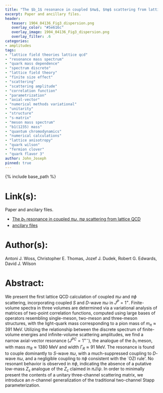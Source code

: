 ```yaml
---
title: "The $b_1$ resonance in coupled $πω$, $πφ$ scattering from lattice QCD"
excerpt: Paper and ancillary files.
header:
   teaser: 1904_04136_Fig3_dispersion.png
   overlay_color: "#5e616c"
   overlay_image: 1904_04136_Fig3_dispersion.png
   overlay_filter: .6
categories:
- amplitudes
tags:
- "lattice field theories lattice qcd"
- "resonance mass spectrum"
- "quark mass dependence"
- "spectrum discrete"
- "lattice field theory"
- "finite size effect"
- "scattering"
- "scattering amplitude"
- "correlation function"
- "parametrization"
- "axial-vector"
- "numerical methods variational"
- "unitarity"
- "structure"
- "s-matrix"
- "meson mass spectrum"
- "b1(1235) mass"
- "quantum chromodynamics"
- "numerical calculations"
- "lattice anisotropy"
- "quark wilson"
- "fermion clover"
- "quark flavor 3"
author: John_Joseph
pinned: true
---
```

{% include base_path %}

# Link(s):
Paper and ancilary files.
  * [The $b_1$ resonance in coupled $πω$, $πφ$ scattering from lattice QCD](https://arxiv.org/abs/1904.04136)
  * [ancilary files](https://arxiv.org/src/1904.04136/anc)

# Author(s):
Antoni J. Woss, Christopher E. Thomas, Jozef J. Dudek, Robert G. Edwards, David J. Wilson

# Abstract:
We present the first lattice QCD calculation of coupled $\pi\omega$ and $\pi\phi$ scattering, incorporating coupled $S$ and $D$-wave $\pi\omega$ in $J^P=1^+$. Finite-volume spectra in three volumes are determined via a variational analysis of matrices of two-point correlation functions, computed using large bases of operators resembling single-meson, two-meson and three-meson structures, with the light-quark mass corresponding to a pion mass of $m_\pi \approx 391$ MeV. Utilizing the relationship between the discrete spectrum of finite-volume energies and infinite-volume scattering amplitudes, we find a narrow axial-vector resonance ($J^{PC}=1^{+-}$), the analogue of the $b_1$ meson, with mass $m_{R}\approx1380$ MeV and width $\Gamma_{R}\approx 91$ MeV. The resonance is found to couple dominantly to $S$-wave $\pi\omega$, with a much-suppressed coupling to $D$-wave $\pi\omega$, and a negligible coupling to $\pi\phi$ consistent with the `OZI rule'. No resonant behavior is observed in $\pi\phi$, indicating the absence of a putative low-mass $Z_s$ analogue of the $Z_c$ claimed in $\pi J/\psi$. In order to minimally present the contents of a unitary three-channel scattering matrix, we introduce an $n$-channel generalization of the traditional two-channel Stapp parameterization.